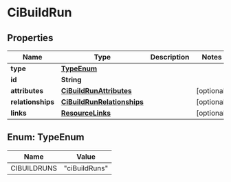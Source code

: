 

# CiBuildRun


## Properties

| Name | Type | Description | Notes |
|------------ | ------------- | ------------- | -------------|
|**type** | [**TypeEnum**](#TypeEnum) |  |  |
|**id** | **String** |  |  |
|**attributes** | [**CiBuildRunAttributes**](CiBuildRunAttributes.md) |  |  [optional] |
|**relationships** | [**CiBuildRunRelationships**](CiBuildRunRelationships.md) |  |  [optional] |
|**links** | [**ResourceLinks**](ResourceLinks.md) |  |  [optional] |



## Enum: TypeEnum

| Name | Value |
|---- | -----|
| CIBUILDRUNS | &quot;ciBuildRuns&quot; |



